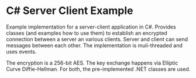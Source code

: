 # C# Server Client Example

Example implementation for a server-client application in C#.
Provides classes (and examples how to use them) to establish an encrypted connection between a server an various clients.
Server and client can send messages between each other.
The implementation is muli-threaded and uses events.

The encryption is a 256-bit AES.
The key exchange happens via Elliptic Curve Diffie-Hellman.
For both, the pre-implemented .NET classes are used.
